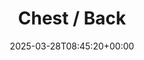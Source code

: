 ---
title: 4. Chest / Back
id: 1c821aa2-bcee-42cc-97ef-eba4bf509491
date: 2025-03-28T08:45:20+00:00
tags: []
type: 'hevy'
totalWeightInKg: 2,055kg
duration: 31 min
# Disable SEO for this post
outputs: ["HTML"]
robots: "noindex, nofollow"
---